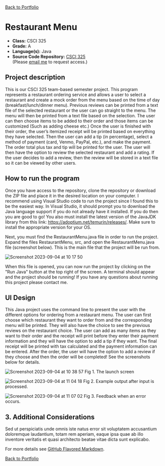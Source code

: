 [Back to Portfolio](./)

Restaurant Menu
===============

-   **Class:** CSCI 325
-   **Grade:** A
-   **Language(s):** Java
-   **Source Code Repository:** [CSCI 325](https://github.com/logon02/csci325-Restaurant-menu)  
    (Please [email me](mailto:example@csustudent.net?subject=GitHub%20Access) to request access.)

## Project description

This is our CSCI 325 team-based semester project. This program represents a restaurant ordering service and allows a user to select a restaurant and create a mock order from the menu based on the time of day (breakfast/lunch/dinner menu). Previous reviews can be printed from a text file of the selected restaurant or the user can go straight to the menu. The menu will then be printed from a text file based on the selection. The user can then choose items to be added to their order and those items can be customized (Such as adding cheese etc.) Once the user is finished with their order, the user’s itemized receipt will be printed based on everything they have selected. Then the user can add a tip (in percentage), select a method of payment (card, Venmo, PayPal, etc.), and make the payment. The order total plus tax and tip will be printed for the user. The user will then have the option to review the selected restaurant and add a rating. If the user decides to add a review, then the review will be stored in a text file so it can be viewed by other users.

## How to run the program

Once you have access to the repository, clone the repository or download the ZIP file and place it in the desired location on your computer. I recommend using Visual Studio code to run the project since I found this to be the easiest way. In Visual Studio, it should prompt you to download the Java language support if you do not already have it installed. If you do then you are good to go! You also must install the latest version of the JavaJDK library from this link: https://adoptium.net/temurin/releases/. Make sure to install the appropriate version for your OS.

Next, you must find the RestaurantMenu.java file in order to run the project. Expand the files RestaurantMenu, src, and open the RestaurantMenu.java file (screenshot below). This is the main file that the project will be run from. 

![Screenshot 2023-09-04 at 10 17 50](https://github.com/logon02/logon02.github.io/assets/85260424/c8e07877-2524-4ca2-99bd-da76145d526d)

When this file is opened, you can now run the project by clicking on the "Run Java" button at the top right of the screen. A terminal should appear and the project should be running! If you have any questions about running this project please contact me.

## UI Design

This Java project uses the command line to present the user with the different options for ordering from a restaurant menu. The user can first choose which restaurant they want to order from and the corresponding menu will be printed. They will also have the choice to see the previous reviews on the restaurant choice. The user can add as many items as they want to their order and the receipt will print before they enter their payment information and they will have the option to add a tip if they want. The final receipt will be printed with tax calculated and the payment information can be entered. After the order, the user will have the option to add a review if they choose and then the order will be completed! See the screenshots below for details.

![Screenshot 2023-09-04 at 10 38 57](https://github.com/logon02/logon02.github.io/assets/85260424/8a6e09f1-ef44-471f-909e-b94dfef0aa01)
Fig 1. The launch screen

![Screenshot 2023-09-04 at 11 04 18](https://github.com/logon02/logon02.github.io/assets/85260424/d73d0bdf-2988-4efa-b053-ea392d535077)
Fig 2. Example output after input is processed.

![Screenshot 2023-09-04 at 11 07 02](https://github.com/logon02/logon02.github.io/assets/85260424/9c0536d9-5146-4078-bbc5-8deb80a19e40)
Fig 3. Feedback when an error occurs.

## 3. Additional Considerations

Sed ut perspiciatis unde omnis iste natus error sit voluptatem accusantium doloremque laudantium, totam rem aperiam, eaque ipsa quae ab illo inventore veritatis et quasi architecto beatae vitae dicta sunt explicabo. 

For more details see [GitHub Flavored Markdown](https://guides.github.com/features/mastering-markdown/).

[Back to Portfolio](./)
